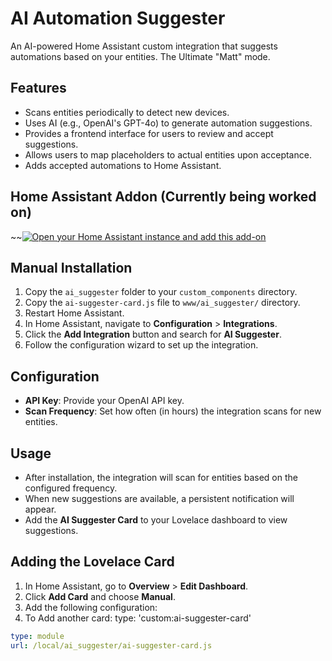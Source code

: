 # AI Automation Suggester

An AI-powered Home Assistant custom integration that suggests automations based on your entities. The Ultimate "Matt" mode.

## Features

- Scans entities periodically to detect new devices.
- Uses AI (e.g., OpenAI's GPT-4o) to generate automation suggestions.
- Provides a frontend interface for users to review and accept suggestions.
- Allows users to map placeholders to actual entities upon acceptance.
- Adds accepted automations to Home Assistant.

## Home Assistant Addon  (Currently being worked on)
~~[![Open your Home Assistant instance and add this add-on](https://my.home-assistant.io/badges/supervisor_addon.svg)](https://my.home-assistant.io/redirect/supervisor_addon/?addon=ai_suggester&repository_url=https%3A%2F%2Fgithub.com%2FITSpecialist111%2Fai_suggester)


## Manual Installation

1. Copy the `ai_suggester` folder to your `custom_components` directory.
2. Copy the `ai-suggester-card.js` file to `www/ai_suggester/` directory.
3. Restart Home Assistant.
4. In Home Assistant, navigate to **Configuration** > **Integrations**.
5. Click the **Add Integration** button and search for **AI Suggester**.
6. Follow the configuration wizard to set up the integration.

## Configuration

- **API Key**: Provide your OpenAI API key.
- **Scan Frequency**: Set how often (in hours) the integration scans for new entities.

## Usage

- After installation, the integration will scan for entities based on the configured frequency.
- When new suggestions are available, a persistent notification will appear.
- Add the **AI Suggester Card** to your Lovelace dashboard to view suggestions.

## Adding the Lovelace Card

1. In Home Assistant, go to **Overview** > **Edit Dashboard**.
2. Click **Add Card** and choose **Manual**.
3. Add the following configuration:
4. To Add another card:
   type: 'custom:ai-suggester-card'

```yaml
type: module
url: /local/ai_suggester/ai-suggester-card.js

